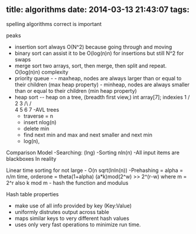 title: algorithms
date: 2014-03-13 21:43:07
tags:
---

spelling algorithms correct is important

peaks

- insertion sort always O(N^2) because going through and moving
- binary sort can assist it to be O(log(n)n) for insertions but still N^2 for swaps
- merge sort two arrays, sort, then merge, then split and repeat. O(log(n)n) complexity
- priority queue -
       - maxheap, nodes are always larger than or equal to their children (max heap property)
       - minheap, nodes are always smaller than or equal to their children (min heap property)
- heap sort -- heap on a tree, (breadth first view,)
     int array[7]; indexies
     1
    /\
   2  3
  /\  /\
 4  5 6 7
-AVL trees
   - traverse = n
   - insert nlog(n)
   - delete min
   - find next min and max and next smaller and next min  
   - log(n),

Comparison Model
   -Searching: (lng)
   -Sorting nln(n)
   -All input items are blackboxes
In reality

Linear time sorting for not large - O(n sqrt(lnln(n))
-Prehashing = alpha = n/m
time, orderone = theta(1+alpha)
(a*k)mod(2^w) >> 2^(r-w) where m = 2^r
also k mod m - hash the function and modulus

Hash table properties
- make use of all info provided by key  (Key:Value)
- uniformly distrutes output across table  
- maps similar keys to very different hash values  
- uses only very fast operations to minimize run time.
